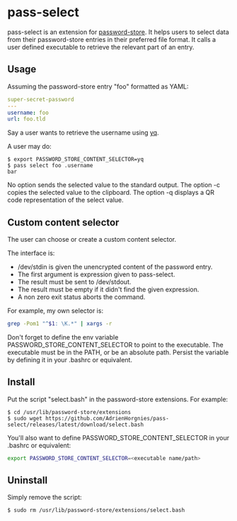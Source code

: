 # pass-select

pass-select is an extension for [password-store].
It helps users to select data from their password-store entries in their preferred file format.
It calls a user defined executable to retrieve the relevant part of an entry.

## Usage

Assuming the password-store entry "foo" formatted as YAML:
```yaml
super-secret-password
---
username: foo
url: foo.tld
```

Say a user wants to retrieve the username using [yq].

A user may do:
```console
$ export PASSWORD_STORE_CONTENT_SELECTOR=yq
$ pass select foo .username
bar
```

No option sends the selected value to the standard output.
The option -c copies the selected value to the clipboard.
The option -q displays a QR code representation of the select value.

## Custom content selector

The user can choose or create a custom content selector.

The interface is:
- /dev/stdin is given the unencrypted content of the password entry.
- The first argument is expression given to pass-select.
- The result must be sent to /dev/stdout.
- The result must be empty if it didn't find the given expression.
- A non zero exit status aborts the command.

For example, my own selector is:

```bash
grep -Pom1 "^$1: \K.*" | xargs -r
```

Don't forget to define the env variable PASSWORD_STORE_CONTENT_SELECTOR to point to the executable.
The executable must be in the PATH, or be an absolute path.
Persist the variable by defining it in your .bashrc or equivalent.

## Install

Put the script "select.bash" in the password-store extensions.
For example:
```console
$ cd /usr/lib/password-store/extensions
$ sudo wget https://github.com/AdrienHorgnies/pass-select/releases/latest/download/select.bash
```

You'll also want to define PASSWORD_STORE_CONTENT_SELECTOR in your .bashrc or equivalent:

```bash
export PASSWORD_STORE_CONTENT_SELECTOR=<executable name/path>
```

## Uninstall

Simply remove the script:
```console
$ sudo rm /usr/lib/password-store/extensions/select.bash
```

[password-store]: https://www.passwordstore.org/
[yq]: https://github.com/mikefarah/yq
